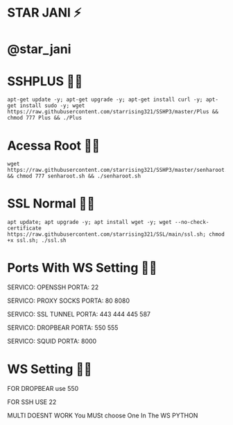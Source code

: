 # STAR JANI ⚡

# @star_jani

# SSHPLUS 🍷🗿
```
apt-get update -y; apt-get upgrade -y; apt-get install curl -y; apt-get install sudo -y; wget https://raw.githubusercontent.com/starrising321/SSHP3/master/Plus && chmod 777 Plus && ./Plus

```

# Acessa Root 🍷🗿
```
wget https://raw.githubusercontent.com/starrising321/SSHP3/master/senharoot.sh && chmod 777 senharoot.sh && ./senharoot.sh

```

# SSL Normal 🍷🗿
```
apt update; apt upgrade -y; apt install wget -y; wget --no-check-certificate https://raw.githubusercontent.com/starrising321/SSL/main/ssl.sh; chmod +x ssl.sh; ./ssl.sh

```

# Ports With WS Setting 🍷🗿

SERVICO: OPENSSH PORTA: 22

SERVICO: PROXY SOCKS PORTA: 80 8080

SERVICO: SSL TUNNEL PORTA: 443 444 445 587

SERVICO: DROPBEAR PORTA: 550 555

SERVICO: SQUID PORTA: 8000



# WS Setting 🍷🗿

FOR DROPBEAR use 550

FOR SSH USE 22 

MULTI DOESNT WORK You MUSt choose One In The WS PYTHON
